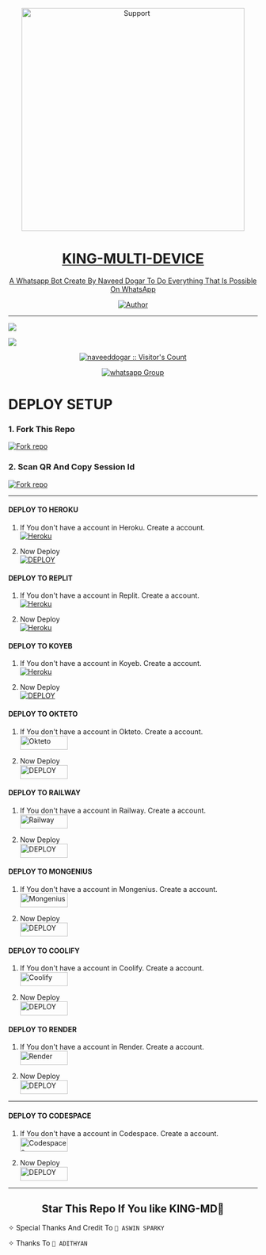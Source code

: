 </p>
<p align="center">
  <a href="https://chat.whatsapp.com/JIJplkiYyrFE4dyFGade43">
    <img alt=Support height="450" src="https://i.imgur.com/RwT4G9x.jpg"> 
    </p>
<h1 align="center">    KING-MULTI-DEVICE
</h1>
<p align="center"> 
  
<p align="center"> A Whatsapp Bot Create By Naveed Dogar To Do Everything That Is Possible On WhatsApp
 
  </a>
</p>
<p align="center">
<a href="https://github.com/naveeddogar"><img title="Author" src="https://img.shields.io/badge/KING_MD-MULTI_DEVICE-black?style=for-the-badge&logo=github"></a>
<p/>


---
  

</p>


   <p align="left">
  <a href="https://github.com/naveeddogar/KING-MD/fork">
    <img src="https://img.shields.io/github/forks/naveeddogar/KING-MD?label=Fork&style=social">
  <p align="left"> 
  <a href="https://github.com/naveeddogar/KING-MD/stargazers">
    <img src="https://img.shields.io/github/stars/naveeddogar/KING-MD?style=social">
      
  
 

</p>
<p align="center"><img src="https://profile-counter.glitch.me/{naveeddogar}/count.svg" alt="naveeddogar :: Visitor's Count" /></p>
<p align="center">
 <a href="https://chat.whatsapp.com/JIJplkiYyrFE4dyFGade43" target="_blank">
    <img alt="whatsapp Group" src="https://img.shields.io/badge/ Whatsapp Support Group -25D366?style=for-the-badge&logo=whatsapp&logoColor=white" />
  </a>
</p>



# DEPLOY SETUP


### 1. Fork This Repo
<a href='https://github.com/naveeddogar/KING-MD/fork' target="_blank"><img alt='Fork repo' src='https://img.shields.io/badge/Fork This Repo-black?style=for-the-badge&logo=git&logoColor=white'/></a>

### 2. Scan QR And Copy Session Id 
<a href='https://king-md-qr.app/' target="_blank"><img alt='Fork repo' src='https://img.shields.io/badge/Scan Qr code-black?style=for-the-badge&logo=opencv&logoColor=white'/></a>


---



#### DEPLOY TO HEROKU 

1. If You don't have a account in Heroku. Create a account.
    <br>
<a href='https://signup.heroku.com/' target="_blank"><img alt='Heroku' src='https://img.shields.io/badge/-Create-black?style=for-the-badge&logo=heroku&logoColor=white'/></a>

2. Now Deploy
    <br>
<a href='https://heroku.com/deploy' target="_blank"><img alt='DEPLOY' src='https://img.shields.io/badge/-DEPLOY-black?style=for-the-badge&logo=heroku&logoColor=white'/></a>

#### DEPLOY TO REPLIT

1. If You don't have a account in Replit. Create a account.
    <br>
<a href='https://replit.com/' target="_blank"><img alt='Heroku' src='https://img.shields.io/badge/-Create-black?style=for-the-badge&logo=replit&logoColor=white'/></a>

2. Now Deploy
    <br>
<a href='https://replit.com/github/naveeddogar/KING-MD' target="_blank"><img alt='Heroku' src='https://img.shields.io/badge/-Deploy-black?style=for-the-badge&logo=replit&logoColor=white'/></a>

#### DEPLOY TO KOYEB 

1. If You don't have a account in Koyeb. Create a account.
    <br>
<a href='https://signup.koyeb.com/' target="_blank"><img alt='Heroku' src='https://img.shields.io/badge/-Create-black?style=for-the-badge&logo=koyeb&logoColor=white'/></a>

2. Now Deploy
    <br>
<a href='https://koyeb.com/deploy' target="_blank"><img alt='DEPLOY' src='https://img.shields.io/badge/-DEPLOY-black?style=for-the-badge&logo=koyeb&logoColor=white'/></a>

#### DEPLOY TO OKTETO

1. If You don't have a account in Okteto. Create a account.
    <br>
<a href='https://www.okteto.com/pricing/?plan=SaaS' target="_blank"><img alt='Okteto' src='https://img.shields.io/badge/CREATE-h?color=black&style=for-the-badge&logo=opera' width="96.35" height="28"/></a></p>

2. Now Deploy
    <br>
<a href='https://tml' target="_blank"><img alt='DEPLOY' src='https://img.shields.io/badge/DEPLOY -h?color=black&style=for-the-badge&logo=opera' width="96.35" height="28"/></a></p>

#### DEPLOY TO RAILWAY

1. If You don't have a account in Railway. Create a account.
    <br>
<a href='https://railway.app/login' target="_blank"><img alt='Railway' src='https://img.shields.io/badge/CREATE-h?color=black&style=for-the-badge&logo=railway' width="96.35" height="28"/></a></p>

2. Now Deploy
    <br>
<a href='https://railway.app/new' target="_blank"><img alt='DEPLOY' src='https://img.shields.io/badge/DEPLOY -h?color=black&style=for-the-badge&logo=railway' width="96.35" height="28"/></a></p>

#### DEPLOY TO MONGENIUS

1. If You don't have a account in Mongenius. Create a account.
    <br>
<a href='https://studio.mogenius.com/user/registration' target="_blank"><img alt='Mongenius' src='https://img.shields.io/badge/CREATE-h?color=black&style=for-the-badge&logo=genius' width="96.35" height="28"/></a></p>

2. Now Deploy
    <br>
<a href='https://railway.app/new' target="_blank"><img alt='DEPLOY' src='https://img.shields.io/badge/DEPLOY -h?color=black&style=for-the-badge&logo=genius' width="96.35" height="28"/></a></p>

#### DEPLOY TO COOLIFY

1. If You don't have a account in Coolify. Create a account.
    <br>
<a href='https://app.coolify.io/register' target="_blank"><img alt='Coolify' src='https://img.shields.io/badge/CREATE-h?color=black&style=for-the-badge&logo=C' width="96.35" height="28"/></a></p>

2. Now Deploy
    <br>
<a href='https://coolify.io/' target="_blank"><img alt='DEPLOY' src='https://img.shields.io/badge/DEPLOY -h?color=black&style=for-the-badge&logo=C' width="96.35" height="28"/></a></p>

#### DEPLOY TO RENDER

1. If You don't have a account in Render. Create a account.
    <br>
<a href='https://dashboard.render.com/register' target="_blank"><img alt='Render' src='https://img.shields.io/badge/CREATE-h?color=black&style=for-the-badge&logo=render' width="96.35" height="28"/></a></p>

2. Now Deploy
    <br>
<a href='https://dashboard.render.com' target="_blank"><img alt='DEPLOY' src='https://img.shields.io/badge/DEPLOY -h?color=black&style=for-the-badge&logo=render' width="96.35" height="28"/></a></p>

---

#### DEPLOY TO CODESPACE

1. If You don't have a account in Codespace. Create a account.
    <br>
<a href='https://github.com/login?return_to=https%3A%2F%2Fgithub.com%2Fcodespaces' target="_blank"><img alt='Codespaces' src='https://img.shields.io/badge/CREATE-h?color=black&style=for-the-badge&logo=visualstudiocode' width="96.35" height="28"/></a></p>

2. Now Deploy
    <br>
<a href='https://github.com/codespaces/new' target="_blank"><img alt='DEPLOY' src='https://img.shields.io/badge/DEPLOY -h?color=black&style=for-the-badge&logo=visualstudiocode' width="96.35" height="28"/></a></p>
---


<h2 align="center"> Star This Repo If You like KING-MD🌟
</h2>



  



✧ Special Thanks And Credit To  `🍧 ASWIN SPARKY`

✧ Thanks To `🍧 ADITHYAN`
